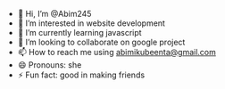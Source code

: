 - 👋 Hi, I’m @Abim245
- 👀 I’m interested in website development
- 🌱 I’m currently learning javascript
- 💞️ I’m looking to collaborate on google project
- 📫 How to reach me using abimikubeenta@gmail.com
- 😄 Pronouns: she
- ⚡ Fun fact: good in making friends

<!---
Abim245/Abim245 is a ✨ special ✨ repository because its `README.md` (this file) appears on your GitHub profile.
You can click the Preview link to take a look at your changes.
--->
